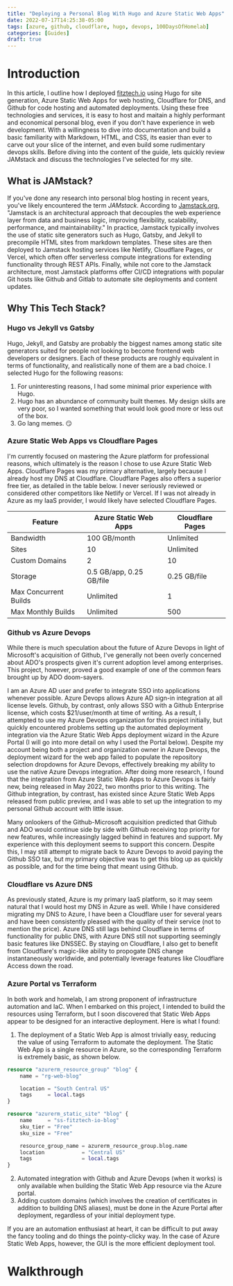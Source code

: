 ```yaml
---
title: "Deploying a Personal Blog With Hugo and Azure Static Web Apps"
date: 2022-07-17T14:25:38-05:00
tags: [azure, github, cloudflare, hugo, devops, 100DaysOfHomelab]
categories: [Guides]
draft: true
---
```

# Introduction
In this article, I outline how I deployed [fitztech.io](https://fitztech.io) using Hugo for site generation, Azure Static Web Apps for web hosting, Cloudflare for DNS, and Github for code hosting and automated deployments. Using these free technologies and services, it is easy to host and maitain a highly performant and economical personal blog, even if you don't have experience in web development. With a willingness to dive into documentation and build a basic familiarity with Markdown, HTML, and CSS, its easier than ever to carve out your slice of the internet, and even build some rudimentary devops skills. Before diving into the content of the guide, lets quickly review JAMstack and discuss the technologies I've selected for my site.

## What is JAMstack?
If you've done any research into personal blog hosting in recent years, you've likely encountered the term *JAMstack*. According to [Jamstack.org](https://jamstack.org/glossary/jamstack/), "Jamstack is an architectural approach that decouples the web experience layer from data and business logic, improving flexibility, scalability, performance, and maintainability." In practice, Jamstack typically involves the use of static site generators such as Hugo, Gatsby, and Jekyll to precompile HTML sites from markdown templates. These sites are then deployed to Jamstack hosting services like Netlify, Cloudflare Pages, or Vercel, which often offer serverless compute integrations for extending functionality through REST APIs. Finally, while not core to the Jamstack architecture, most Jamstack platforms offer CI/CD integrations with popular Git hosts like Github and Gitlab to automate site deployments and content updates.

## Why This Tech Stack?
### Hugo vs Jekyll vs Gatsby
Hugo, Jekyll, and Gatsby are probably the biggest names among static site generators suited for people not looking to become frontend web developers or designers. Each of these products are roughly equivalent in terms of functionality, and realistically none of them are a bad choice. I selected Hugo for the following reasons:
1. For uninteresting reasons, I had some minimal prior experience with Hugo.
2. Hugo has an abundance of community built themes. My design skills are very poor, so I wanted something that would look good more or less out of the box.
3. Go lang memes. :smirk:

### Azure Static Web Apps vs Cloudflare Pages
I'm currently focused on mastering the Azure platform for professional reasons, which ultimately is the reason I chose to use Azure Static Web Apps. Cloudflare Pages was my primary alternative, largely because I already host my DNS at Cloudflare. Cloudflare Pages also offers a superior free tier, as detailed in the table below. I never seriously reviewed or considered other competitors like Netlify or Vercel. If I was not already in Azure as my IaaS provider, I would likely have selected Cloudflare Pages.

| Feature               | Azure Static Web Apps    | Cloudflare Pages |
|-----------------------|--------------------------|------------------|
| Bandwidth             | 100 GB/month             | Unlimited        |
| Sites                 | 10                       | Unlimited        |
| Custom Domains        | 2                        | 10               |
| Storage               | 0.5 GB/app, 0.25 GB/file | 0.25 GB/file     |
| Max Concurrent Builds | Unlimited                | 1                |
| Max Monthly Builds    | Unlimited                | 500              |

### Github vs Azure Devops
While there is much speculation about the future of Azure Devops in light of Microsoft's acquisition of Github, I've generally not been overly concerned about ADO's prospects given it's current adoption level among enterprises. This project, however, proved a good example of one of the common fears brought up by ADO doom-sayers.

I am an Azure AD user and prefer to integrate SSO into applications whenever possible.  Azure Devops allows Azure AD sign-in integration at all license levels. Github, by contrast, only allows SSO with a Github Enterprise license, which costs $21/user/month at time of writing. As a result, I attempted to use my Azure Devops organization for this project initially, but quickly encountered problems setting up the automated deployment integration via the Azure Static Web Apps deployment wizard in the Azure Portal (I will go into more detail on why I used the Portal below). Despite my account being both a project and organization owner in Azure Devops, the deployment wizard for the web app failed to populate the repository selection dropdowns for Azure Devops, effectively breaking my ability to use the native Azure Devops integration. After doing more research, I found that the integration from Azure Static Web Apps to Azure Devops is fairly new, being released in May 2022, two months prior to this writing.  The Github integration, by contrast, has existed since Azure Static Web Apps released from public preview, and I was able to set up the integration to my personal Github account with little issue.

Many onlookers of the Github-Microsoft acquisition predicted that Github and ADO would continue side by side with Github receiving top priority for new features, while increasingly lagged behind in features and support. My experience with this deployment seems to support this concern. Despite this, I may still attempt to migrate back to Azure Devops to avoid paying the Github SSO tax, but my primary objective was to get this blog up as quickly as possible, and for the time being that meant using Github.

### Cloudflare vs Azure DNS
As previously stated, Azure is my primary IaaS platform, so it may seem natural that I would host my DNS in Azure as well. While I have considered migrating my DNS to Azure, I have been a Cloudflare user for several years and have been consistently pleased with the quality of their service (not to mention the price). Azure DNS still lags behind Cloudflare in terms of functionality for public DNS, with Azure DNS still not supporting seemingly basic features like DNSSEC. By staying on Cloudflare, I also get to benefit from Cloudflare's magic-like ability to propogate DNS change instantaneously worldwide, and potentially leverage features like Cloudflare Access down the road.

### Azure Portal vs Terraform
In both work and homelab, I am strong proponent of infrastructure automation and IaC. When I embarked on this project, I intended to build the resources using Terraform, but I soon discovered that Static Web Apps appear to be designed for an interactive deployment. Here is what I found:
1. The deployment of a Static Web App is almost trivially easy, reducing the value of using Terraform to automate the deployment. The Static Web App is a single resource in Azure, so the corresponding Terraform is extremely basic, as shown below.
```terraform
resource "azurerm_resource_group" "blog" {
    name = "rg-web-blog"

    location = "South Central US"
    tags     = local.tags
}

resource "azurerm_static_site" "blog" {
    name     = "ss-fitztech-io-blog"
    sku_tier = "Free"
    sku_size = "Free"

    resource_group_name = azurerm_resource_group.blog.name
    location            = "Central US"
    tags                = local.tags   
}
```
2. Automated integration with Github and Azure Devops (when it works) is only available when building the Static Web App resource via the Azure portal.
3. Adding custom domains (which involves the creation of certificates in addition to building DNS aliases), must be done in the Azure Portal after deployment, regardless of your initial deployment type.

If you are an automation enthusiast at heart, it can be difficult to put away the fancy tooling and do things the pointy-clicky way. In the case of Azure Static Web Apps, however, the GUI is the more efficient deployment tool.

# Walkthrough